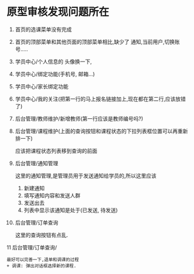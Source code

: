 # 原型审核发现问题所在

1. 首页的选课菜单没有完成
2. 首页的顶部菜单和其他页面的顶部菜单相比,缺少了 通知,当前用户,切换账号.....
3. 学员中心/个人信息的 头像换一下,
4. 学员中心/绑定功能(手机号, 邮箱...)
5. 学员中心/家长绑定功能
6. 学员中心/我的关注(把第一行的马上报名链接加上,现在都在第二行,应该放错了)
7. 后台管理/教师维护/新增教师(第一行应该是教师编号吗?)
8. 后台管理/课程维护(上面的查询按钮和课程状态的下拉列表框位置可以再重新排一下)
    
    应该把课程状态列表移到查询的前面

9. 后台管理/通知管理
    
    这里的通知管理,是管理员用于发送通知给学员的,所以这里应该
    
    1. 新建通知
    2. 填写通知内容和发送人群
    3. 发送出去
    4. 列表中显示该通知是处于(已发送, 待发送)

10. 后台管理/订单查询
    
    这里的查询按钮有点乱.
    
11 后台管理/订单查询/

    最好可以完善一下,退单和调课的过程
    + 调课: 弹出对话框选择新的课程.